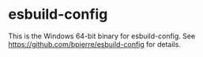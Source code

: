# esbuild-config

This is the Windows 64-bit binary for esbuild-config. See https://github.com/bpierre/esbuild-config for details.
